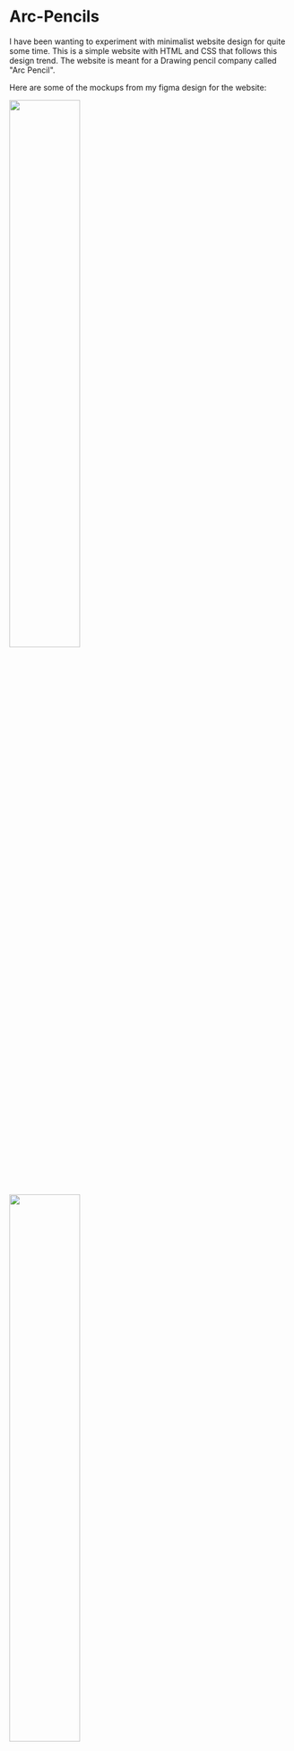 ﻿# Arc-Pencils

I have been wanting to experiment with minimalist website design for quite some time. This is a simple website with HTML and CSS that follows this design trend. The website is meant for a Drawing pencil company called "Arc Pencil".

Here are some of the mockups from my figma design for the website:


<img src="https://github.com/user-attachments/assets/4412e108-8f70-4550-9a4b-bfccc0d65aad" style=" width : 50%" >
<img src="https://github.com/user-attachments/assets/0ebc8a5a-15c6-469b-b23e-fd643d5d7fa8" style=" width : 50%" >




![image](https://github.com/user-attachments/assets/1a6c6c8b-9bbd-4b22-8100-7fd269910ba7)

![image](https://github.com/user-attachments/assets/03b062ca-5f4b-452a-aea4-2b6403db7650)

![image](https://github.com/user-attachments/assets/f3b22e4c-4c24-4145-8758-336ba4d6ca95)


